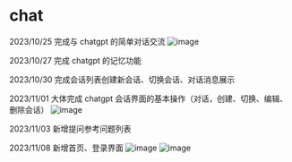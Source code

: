 # chat
2023/10/25 完成与 chatgpt 的简单对话交流
![image](https://github.com/Mrying0823/chat/assets/111051660/511f398b-f523-49ce-b18d-e567780afb4a)

2023/10/27 完成 chatgpt 的记忆功能

2023/10/30 完成会话列表创建新会话、切换会话、对话消息展示

2023/11/01 大体完成 chatgpt 会话界面的基本操作（对话，创建、切换、编辑、删除会话）
![image](https://github.com/Mrying0823/chat/assets/111051660/df8dcc8e-d946-45d2-9e93-86fadbf16047)

2023/11/03 新增提问参考问题列表

2023/11/08 新增首页、登录界面
![image](https://github.com/Mrying0823/chat/assets/111051660/af3155bd-0aa9-4ce6-a290-96c8bd364674)
![image](https://github.com/Mrying0823/chat/assets/111051660/9fab9554-9bea-4645-9934-fdf22e5898c6)


